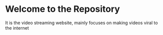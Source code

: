 <h1>Welcome to the Repository</h1>
<p>It is the video streaming website, mainly focuses on making videos viral to the internet</p>
